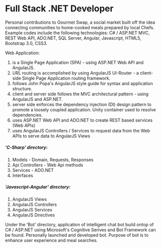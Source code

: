 # Full Stack .NET Developer
Personal contributions to Gourmet Swap, a social market built off the idea connecting communities to home-cooked meals prepared by local Chefs. Example codes include the following technologies: C# / ASP.NET MVC, REST Web API, ADO.NET, SQL Server, Angular, Javascript, HTML5, Bootstrap 3.0, CSS3.

Web Application:
1) is a Single Page Application (SPA) - using ASP.NET Web API and AngularJS.
2) URL routing is accomplished by using AngularJS UI-Router - a client-side Single Page Application routing framework.
3) follows John Popa's AngularJS style guide for syntax and application structure.
4) client and server side follows the MVC architectural pattern - using AngularJS and ASP.NET.
5) server side enforces the dependency injection (DI) design pattern to promote a loosely coupled application. Unity container used to resolve dependencies. 
6) uses ASP.NET Web API and ADO.NET to create REST based services (Web APIs) 
7) uses AngularJS Controllers / Services to request data from the Web APIs to serve data to AngularJS Views 


##### 'C-Sharp' directory:
1) Models - Domain, Requests, Responses
2) Api Controllers - Web Api methods
3) Services - ADO.NET
4) Interfaces 

##### 'Javascript-Angular' directory:
1) AngularJS Views
2) AngularJS Controllers
3) AngularJS Services
4) AngularJS Directives

Under the 'Bot' directory, application of intelligent chat bot build ontop of C# / ASP.NET using Microsoft's Cognitive Serives and Bot Framework can be found. Personally launched and developed bot. Purpose of bot is to enhance user experience and meal searches.
